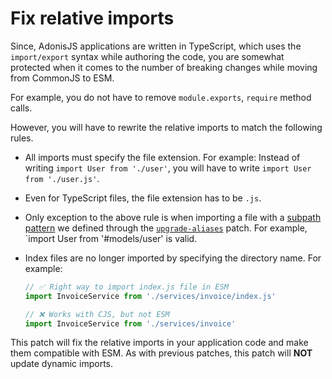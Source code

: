 # Fix relative imports

Since, AdonisJS applications are written in TypeScript, which uses the `import/export` syntax while authoring the code, you are somewhat protected when it comes to the number of breaking changes while moving from CommonJS to ESM.

For example, you do not have to remove `module.exports`, `require` method calls.

However, you will have to rewrite the relative imports to match the following rules.

- All imports must specify the file extension. For example: Instead of writing `import User from './user'`, you will have to write `import User from './user.js'`.
- Even for TypeScript files, the file extension has to be `.js`.
- Only exception to the above rule is when importing a file with a [subpath pattern](https://nodejs.org/api/packages.html#subpath-patterns) we defined through the [`upgrade-aliases`](./upgrade_aliases.md) patch. For example, `import User from '#models/user' is valid.
- Index files are no longer imported by specifying the directory name.  For example:

    ```ts
    // ✅ Right way to import index.js file in ESM
    import InvoiceService from './services/invoice/index.js'

    // ❌ Works with CJS, but not ESM
    import InvoiceService from './services/invoice'
    ```

This patch will fix the relative imports in your application code and make them compatible with ESM.
As with previous patches, this patch will **NOT** update dynamic imports.
